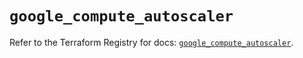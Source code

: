 # `google_compute_autoscaler`

Refer to the Terraform Registry for docs: [`google_compute_autoscaler`](https://registry.terraform.io/providers/hashicorp/google/6.2.0/docs/resources/compute_autoscaler).
